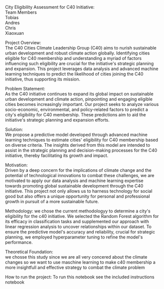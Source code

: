 City Eligibility Assessment for C40 Initiative:  
Team Members  
Tobias  
Andres  
Chris  
Xiaoxuan  
  
Project Overview:  
The C40 Cities Climate Leadership Group (C40) aims to nurish sustainable urban development and robust climate action globally. Identifying cities eligible for C40 membership and understanding a myriad of factors influencing such eligibility are crucial for the initiative's strategic planning and expansion. This project leverages data analysis and advanced machine learning techniques to predict the likelihood of cities joining the C40 initiative, thus supporting its mission.  

Problem Statement:  
As the C40 initiative continues to expand its global impact on sustainable urban development and climate action, pinpointing and engaging eligible cities becomes increasingly important. Our project seeks to analyze various socio-economic, environmental, and policy-related factors to predict a city's eligibility for C40 membership. These predictions aim to aid the initiative's strategic planning and expansion efforts.  
  
Solution:  
We propose a predictive model developed through advanced machine learning techniques to estimate cities' eligibility for C40 membership based on diverse criteria. The insights derived from this model are intended to assist in the strategic planning and decision-making processes for the C40 initiative, thereby facilitating its growth and impact.  
  
Motivation:  
Driven by a deep concern for the implications of climate change and the potential of technological innovations to combat these challenges, we are motivated to apply our data analysis and machine learning expertise towards promoting global sustainable development through the C40 initiative. This project not only allows us to harness technology for social good but also offers a unique opportunity for personal and professional growth in pursuit of a more sustainable future.  
  
Methodology:
we chose the current methodologyy to determine a city's eligibility for the c40 initiative. We selected the Random Forest algorithm for its efficacy in classification tasks and supplemented our approach with linear regression analysis to uncover relationships within our dataset. To ensure the predictive model's accuracy and reliability, crucial for strategic planning, we employed hyperparameter tuning to refine the model's performance.  
  
Theoretical Foundation:  
we chosse this study since we are all very concered about the climate changes so we want to use maschine learning to make c40 membership a more insightfull and effective strategy to combat the climate problem


How to run the project: 
To run this notebook see the included instructions notebook 